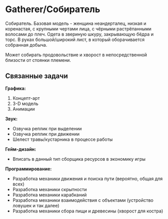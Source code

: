 # Gatherer/Собиратель

Собиратель. Базовая модель - женщина неандерталец, низкая и коренастая, с крупными чертами лица, с чёрными растрёпанными волосами до плеч. Одета в звериную шкуру, закрывающую бёдра и торс. В руках большой/широкий лист, в который оборачивается собранная добыча.

Может собирать продовольствие и хворост в непосредственной близости от стоянки племени.

## Связанные задачи

**Графика:**

1. Концепт-арт
2. 3-D модель
3. Анимации

**Звук:**

- Озвучка реплик при выделении
- Озвучка реплик при движении
- Шелест травы/кустарника в процессе работы

**Гейм-дизайн:**

- Вписать в данный тип сборщика ресурсов в экономику игры

**Программирование:**

- Разработка механики движения и поиска пути (вероятно, общая для всех)
- Разработка механики скрытности
- Разработка механики карабканий
- Разработка механики взаимодействия с объектами (устройство ловушек и так далее)
- Разработка механики сбора пищи и древесины (хворост для костра)

